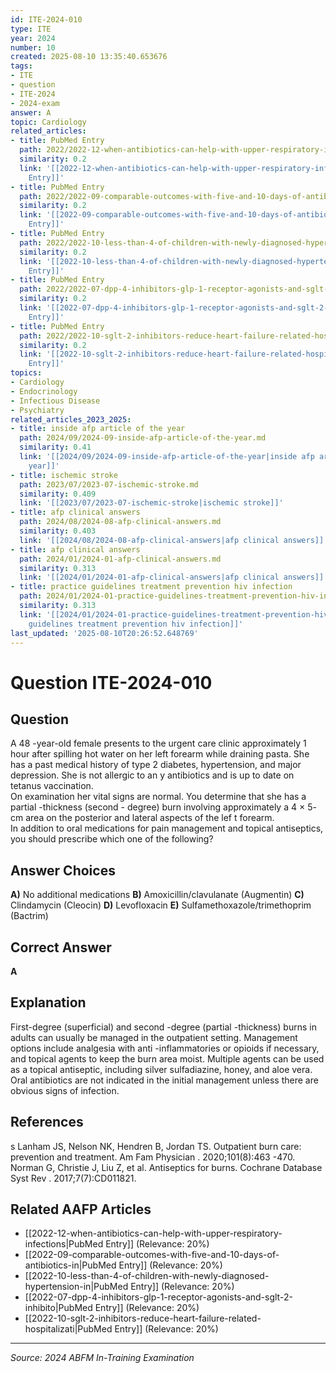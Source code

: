 ```yaml
---
id: ITE-2024-010
type: ITE
year: 2024
number: 10
created: 2025-08-10 13:35:40.653676
tags:
- ITE
- question
- ITE-2024
- 2024-exam
answer: A
topic: Cardiology
related_articles:
- title: PubMed Entry
  path: 2022/2022-12-when-antibiotics-can-help-with-upper-respiratory-infections.md
  similarity: 0.2
  link: '[[2022-12-when-antibiotics-can-help-with-upper-respiratory-infections|PubMed
    Entry]]'
- title: PubMed Entry
  path: 2022/2022-09-comparable-outcomes-with-five-and-10-days-of-antibiotics-in.md
  similarity: 0.2
  link: '[[2022-09-comparable-outcomes-with-five-and-10-days-of-antibiotics-in|PubMed
    Entry]]'
- title: PubMed Entry
  path: 2022/2022-10-less-than-4-of-children-with-newly-diagnosed-hypertension-in.md
  similarity: 0.2
  link: '[[2022-10-less-than-4-of-children-with-newly-diagnosed-hypertension-in|PubMed
    Entry]]'
- title: PubMed Entry
  path: 2022/2022-07-dpp-4-inhibitors-glp-1-receptor-agonists-and-sglt-2-inhibito.md
  similarity: 0.2
  link: '[[2022-07-dpp-4-inhibitors-glp-1-receptor-agonists-and-sglt-2-inhibito|PubMed
    Entry]]'
- title: PubMed Entry
  path: 2022/2022-10-sglt-2-inhibitors-reduce-heart-failure-related-hospitalizati.md
  similarity: 0.2
  link: '[[2022-10-sglt-2-inhibitors-reduce-heart-failure-related-hospitalizati|PubMed
    Entry]]'
topics:
- Cardiology
- Endocrinology
- Infectious Disease
- Psychiatry
related_articles_2023_2025:
- title: inside afp article of the year
  path: 2024/09/2024-09-inside-afp-article-of-the-year.md
  similarity: 0.41
  link: '[[2024/09/2024-09-inside-afp-article-of-the-year|inside afp article of the
    year]]'
- title: ischemic stroke
  path: 2023/07/2023-07-ischemic-stroke.md
  similarity: 0.409
  link: '[[2023/07/2023-07-ischemic-stroke|ischemic stroke]]'
- title: afp clinical answers
  path: 2024/08/2024-08-afp-clinical-answers.md
  similarity: 0.403
  link: '[[2024/08/2024-08-afp-clinical-answers|afp clinical answers]]'
- title: afp clinical answers
  path: 2024/01/2024-01-afp-clinical-answers.md
  similarity: 0.313
  link: '[[2024/01/2024-01-afp-clinical-answers|afp clinical answers]]'
- title: practice guidelines treatment prevention hiv infection
  path: 2024/01/2024-01-practice-guidelines-treatment-prevention-hiv-infection.md
  similarity: 0.313
  link: '[[2024/01/2024-01-practice-guidelines-treatment-prevention-hiv-infection|practice
    guidelines treatment prevention hiv infection]]'
last_updated: '2025-08-10T20:26:52.648769'
---
```


# Question ITE-2024-010

## Question
A 48 -year-old female presents to the urgent care clinic approximately 1 hour after spilling hot water 
on her left forearm while draining pasta. She has a past medical history of type 2 diabetes, 
hypertension, and major depression. She is not allergic to an y antibiotics and is up to date on tetanus 
vaccination.  
 On examination her vital signs are normal. You determine that she has a partial -thickness (second -
degree) burn involving approximately a 4 × 5- cm area on the posterior and lateral aspects of the lef t 
forearm.  
 In addition to oral medications for pain management and topical antiseptics, you should prescribe 
which one of the following?

## Answer Choices
**A)** No additional medications
**B)** Amoxicillin/clavulanate (Augmentin)
**C)** Clindamycin (Cleocin)
**D)** Levofloxacin
**E)** Sulfamethoxazole/trimethoprim (Bactrim)

## Correct Answer
**A**

## Explanation
First-degree (superficial) and second -degree (partial -thickness) burns in adults can usually be managed in the outpatient setting. Management options include analgesia with anti -inflammatories or opioids if necessary, and topical agents to keep the burn area moist. Multiple agents can be used as a topical antiseptic, including silver sulfadiazine, honey, and aloe vera. Oral antibiotics are not indicated in the initial management unless there are obvious signs of infection.

## References
s Lanham JS, Nelson NK, Hendren B, Jordan TS. Outpatient burn care: prevention and treatment. Am Fam Physician . 2020;101(8):463 -470. Norman G, Christie J, Liu Z, et al. Antiseptics for burns. Cochrane Database Syst Rev . 2017;7(7):CD011821.

## Related AAFP Articles
- [[2022-12-when-antibiotics-can-help-with-upper-respiratory-infections|PubMed Entry]] (Relevance: 20%)
- [[2022-09-comparable-outcomes-with-five-and-10-days-of-antibiotics-in|PubMed Entry]] (Relevance: 20%)
- [[2022-10-less-than-4-of-children-with-newly-diagnosed-hypertension-in|PubMed Entry]] (Relevance: 20%)
- [[2022-07-dpp-4-inhibitors-glp-1-receptor-agonists-and-sglt-2-inhibito|PubMed Entry]] (Relevance: 20%)
- [[2022-10-sglt-2-inhibitors-reduce-heart-failure-related-hospitalizati|PubMed Entry]] (Relevance: 20%)

---
*Source: 2024 ABFM In-Training Examination*